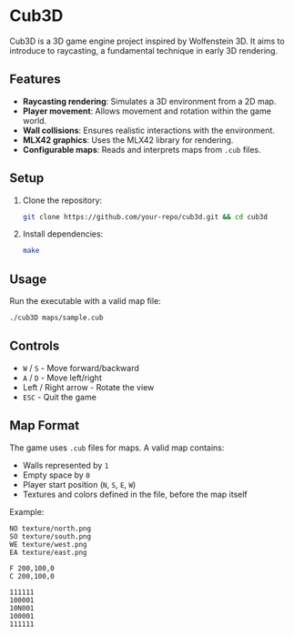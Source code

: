 # Cub3D

Cub3D is a 3D game engine project inspired by Wolfenstein 3D. It aims to introduce to raycasting, a fundamental technique in early 3D rendering.

## Features
- **Raycasting rendering**: Simulates a 3D environment from a 2D map.
- **Player movement**: Allows movement and rotation within the game world.
- **Wall collisions**: Ensures realistic interactions with the environment.
- **MLX42 graphics**: Uses the MLX42 library for rendering.
- **Configurable maps**: Reads and interprets maps from `.cub` files.

## Setup
1. Clone the repository:
   ```sh
   git clone https://github.com/your-repo/cub3d.git && cd cub3d
   ```
2. Install dependencies:
   ```sh
   make
   ```

## Usage
Run the executable with a valid map file:
```sh
./cub3D maps/sample.cub
```

## Controls
- `W` / `S` - Move forward/backward
- `A` / `D` - Move left/right
- Left / Right arrow - Rotate the view
- `ESC` - Quit the game

## Map Format
The game uses `.cub` files for maps. A valid map contains:
- Walls represented by `1`
- Empty space by `0`
- Player start position (`N`, `S`, `E`, `W`)
- Textures and colors defined in the file, before the map itself

Example:
```
NO texture/north.png
SO texture/south.png
WE texture/west.png
EA texture/east.png

F 200,100,0
C 200,100,0

111111
100001
10N001
100001
111111
```
